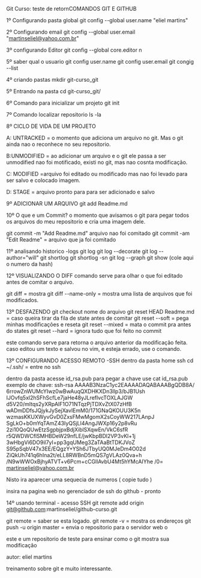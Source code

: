 Git Curso: teste de retornCOMANDOS GIT E GITHUB

1º Configurando pasta global
git config --global user.name "eliel martins"

2º Configurando email
git config --global user.email "martinseliel@yahoo.com.br"

3º configurando Editor
git config --global core.editor n

5º saber qual o usuario
git config user.name
git config user.email
git congig --list

4º criando pastas
mkdir git-curso_git

5º Entrando na pasta
cd git-curso_git/

6º Comando para inicializar um projeto
git init

7º Comando localizar repositorio
ls -la

8º CICLO DE VIDA DE UM PROJETO

A: UNTRACKED = o momento que adiciona um arquivo no git.
Mas o git ainda nao o reconhece no seu repositorio.

B:UNMODIFIED = ao adicionar um arquivo e o git ele passa
a ser unmodified nao foi motificado, existi no git,
mas nao cosnta modificação.

C: MODIFIED =arquivo foi editado ou modificado mas nao foi 
levado para ser salvo e colocado imagem.

D: STAGE = arquivo pronto para para ser adicionado e salvo

9º ADICIONAR UM ARQUIVO
git add Readme.md

10º O que e um Commit?
o momento que avisamos o git para pegar todos os arquivos
 do meu repositorio e cria uma imagem dele.

git commit -m "Add Readme.md" arquivo nao foi comitado
git commit -am "Edit Readme" = arquivo que ja foi comitado


11º analisando historico -logs
git log
git log --decorate
git log --author="will"
git shortlog
git shortlog -sn
git log --graph
git show (cole aqui o numero da hash)


12º  VISUALIZANDO O DIFF
comando serve para olhar o que foi editado antes de comitar o arquivo.

git diff = mostra 
git diff --name-only = mostra uma lista de arquivos que foi modificados.

13º DESFAZENDO
git checkout nome do arquivo
git reset HEAD Readme.md = caso queira tirar da fila de state antes de comitar
git reset --soft = pega minhas modificações e reseta
git reset --mixed = mata o commit pra antes do states
git reset --hard = ignora tudo que foi feito no commit

este comando serve para retorna o arquivo anterior da modificação feita.
caso editou um texto e salvou no vim, e esteja errado, use o comando.



13º CONFIGURANDO ACESSO REMOTO -SSH
dentro da pasta home ssh
cd ~/.ssh/ = entre no ssh

dentro da pasta acesse id_rsa.pub 
para pegar a chave use
cat id_rsa.pub
exemplo de chave:
ssh-rsa AAAAB3NzaC1yc2EAAAADAQABAAABgQDB8A/
6rrowZnWUMcYIwz0wBwAuqQXDHKXDn3llp3/bJB1Ush
IJOvfq5xl2hSFhScfLe7jaHe48yJLrefIvcTOXLAJGW
d5V20/mItqs2yXRpAlF1O71NTqzPjTDXvZtX07zHfB
wADmDDfsJQjykJySejXavlEmM0/171GNaQKOUU3K5n
wzmasKKUXWyvGvD0ZxsFMwMgomX2sCoyWW217LAnpJ
SgLkO+b0mYqTAmZ43IyQSjLl4AngJWXp16y2p8vRu
2zi10QoQUwEtzSgpbjpxBdjXiblSXqwEn/VkC6sfR
r5QWDWCflSMHBDeW29nfLE/jwKbpBDl2VP3vKl+1j
3wHbgVi6DO9il7yI+pp3gqUMeg3ZaTAaBtTDKJVoZ
S95pSqbV47x3EE/EQgzY+YSh6JTbyUQ0MJeDm4O02d
ZiQkUh741q6hIna2t/eLL8RWBnD5mQS7gVLAz0Qva+h
/N9wWWOxBjhyATVT+v6Pcm+cCGllAvbU4Mt5hYMcAIYhe
/0= martinseliel@yahoo.com.br

Nisto ira aparecer uma sequecia de numeros ( copie tudo )

insira na pagina web no gerenciador de ssh do github - pronto

14º usando terminal - acesso SSH
git remote add origin git@github.com:martinseliel/github-curso.git

git remote = saber se esta logado.
git remote -v = mostra os endereços
git push -u origin master = envia o repositorio para o servidor web
o

este e um repositorio de teste para ensinar como o git mostra sua modificação

autor: eliel martins

treinamento sobre git e muito interessante.
